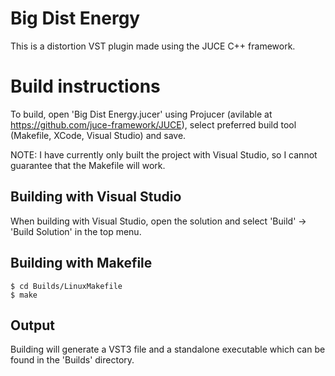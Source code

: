 # Big Dist Energy
This is a distortion VST plugin made using the JUCE C++ framework.

# Build instructions
To build, open 'Big Dist Energy.jucer' using Projucer (avilable at https://github.com/juce-framework/JUCE), select preferred build tool (Makefile, XCode, Visual Studio) and save.

NOTE: I have currently only built the project with Visual Studio, so I cannot guarantee that the Makefile will work.

## Building with Visual Studio
When building with Visual Studio, open the solution and select 'Build' -> 'Build Solution' in the top menu.

## Building with Makefile
```
$ cd Builds/LinuxMakefile
$ make
```
## Output
Building will generate a VST3 file and a standalone executable which can be found in the 'Builds' directory.
